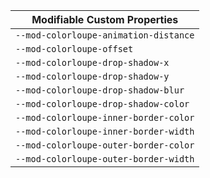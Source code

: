 | Modifiable Custom Properties |
| --- |
|`--mod-colorloupe-animation-distance`|
|`--mod-colorloupe-offset`|
|`--mod-colorloupe-drop-shadow-x`|
|`--mod-colorloupe-drop-shadow-y`|
|`--mod-colorloupe-drop-shadow-blur`|
|`--mod-colorloupe-drop-shadow-color`|
|`--mod-colorloupe-inner-border-color`|
|`--mod-colorloupe-inner-border-width`|
|`--mod-colorloupe-outer-border-color`|
|`--mod-colorloupe-outer-border-width`|